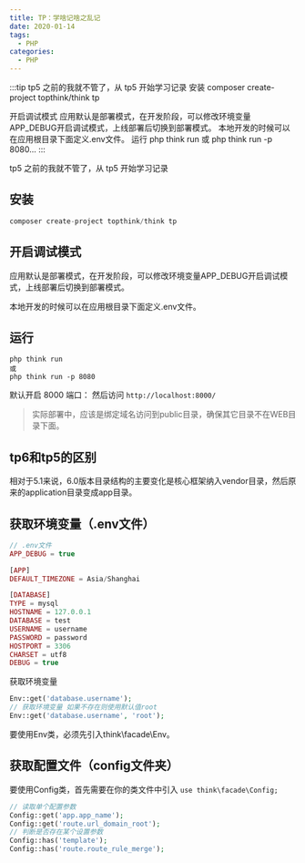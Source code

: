 ```yaml
---
title: TP：学啥记啥之乱记
date: 2020-01-14
tags:
  - PHP
categories:
  - PHP
---
```


:::tip
tp5 之前的我就不管了，从 tp5 开始学习记录
安装
composer create-project topthink/think tp

开启调试模式
应用默认是部署模式，在开发阶段，可以修改环境变量APP_DEBUG开启调试模式，上线部署后切换到部署模式。
本地开发的时候可以在应用根目录下面定义.env文件。
运行
php think run
或
php think run -p 8080...
:::

<!-- more -->

tp5 之前的我就不管了，从 tp5 开始学习记录
## 安装
```php
composer create-project topthink/think tp
```
## 开启调试模式
应用默认是部署模式，在开发阶段，可以修改环境变量APP_DEBUG开启调试模式，上线部署后切换到部署模式。

本地开发的时候可以在应用根目录下面定义.env文件。
## 运行
```shell
php think run
或
php think run -p 8080
```
默认开启 8000 端口：
然后访问 `http://localhost:8000/`
>实际部署中，应该是绑定域名访问到public目录，确保其它目录不在WEB目录下面。
## tp6和tp5的区别
相对于5.1来说，6.0版本目录结构的主要变化是核心框架纳入vendor目录，然后原来的application目录变成app目录。
## 获取环境变量（.env文件）
```php
// .env文件
APP_DEBUG = true

[APP]
DEFAULT_TIMEZONE = Asia/Shanghai

[DATABASE]
TYPE = mysql
HOSTNAME = 127.0.0.1
DATABASE = test
USERNAME = username
PASSWORD = password
HOSTPORT = 3306
CHARSET = utf8
DEBUG = true
```
获取环境变量
```php
Env::get('database.username');
// 获取环境变量 如果不存在则使用默认值root
Env::get('database.username', 'root');
```
要使用Env类，必须先引入think\facade\Env。
## 获取配置文件（config文件夹）
要使用Config类，首先需要在你的类文件中引入
`use think\facade\Config;`
```php
// 读取单个配置参数
Config::get('app.app_name');
Config::get('route.url_domain_root');
// 判断是否存在某个设置参数
Config::has('template');
Config::has('route.route_rule_merge');
```
